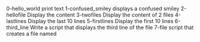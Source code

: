 0-hello_world print text
1-confused_smiley displays a confused smiley
2-hellofile Display the content
3-twofiles Display the content of 2 files
4-lastlines Display the last 10 lines
5-firstlines Display the first 10 lines
6-third_line Write a script that displays the third line of the file
7-file script that creates a file named